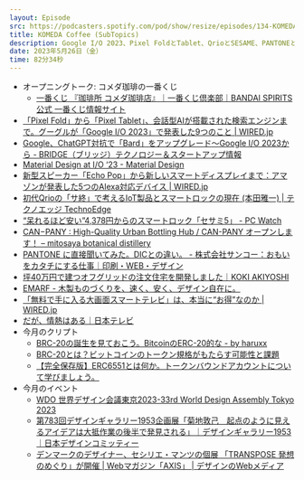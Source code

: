```yaml
---
layout: Episode
src: https://podcasters.spotify.com/pod/show/resize/episodes/134-KOMEDA-Coffee-SubTopics-e24k344
title: KOMEDA Coffee (SubTopics)
description: Google I/O 2023、Pixel FoldとTablet、QrioとSESAME、PANTONEとDICの違い、注文住宅のセルフビルド、今月のクリプト動向やイベント情報など最近気になったサブトピックスを話しました。
date: 2023年5月26日（金）
time: 82分34秒
---
```


- オープニングトーク: コメダ珈琲の一番くじ
    - [一番くじ 『珈琲所 コメダ珈琲店』｜一番くじ倶楽部｜BANDAI SPIRITS公式 一番くじ情報サイト](https://1kuji.com/products/komeda)
- [「Pixel Fold」から「Pixel Tablet」、会話型AIが搭載された検索エンジンまで。グーグルが「Google I/O 2023」で発表した9つのこと | WIRED.jp](https://wired.jp/article/google-io-2023-everything-announced/)
- [Google、ChatGPT対抗で「Bard」をアップグレード〜Google I/O 2023から - BRIDGE（ブリッジ）テクノロジー＆スタートアップ情報](https://thebridge.jp/2023/05/google-upgrades-bard-to-compete-with-chatgpt)
- [Material Design at I/O ‘23 - Material Design](https://material.io/blog/material-google-io23)
- [新型スピーカー「Echo Pop」から新しいスマートディスプレイまで：アマゾンが発表した5つのAlexa対応デバイス | WIRED.jp](https://wired.jp/article/amazon-echo-news-2023/)
- [初代Qrioの「サ終」で考えるIoT製品とスマートロックの現在 (本田雅一) | テクノエッジ TechnoEdge](https://www.techno-edge.net/article/2023/05/16/1296.html)
- [“呆れるほど安い”4,378円からのスマートロック「セサミ5」 - PC Watch](https://pc.watch.impress.co.jp/docs/news/1496904.html)
- [CAN−PANY : High-Quality Urban Bottling Hub / CAN-PANY オープンします！ – mitosaya botanical distillery](https://mitosaya.com/blogs/news/20230420-can-pany)
- [PANTONE に直接聞いてみた。DICとの違い。 - 株式会社サンコー：おもいをカタチにする仕事｜印刷・WEB・デザイン](https://sanko1.co.jp/cat-blog/6368/)
- [坪40万円で建つオフグリッドの注文住宅を開発しました｜KOKI AKIYOSHI](https://note.com/kokiakiyoshi/n/n49878207f109)
- [EMARF - 木製ものづくりを、速く、安く、デザイン自在に。](https://emarf.co/)
- [「無料で手に入る大画面スマートテレビ」は、本当に“お得”なのか | WIRED.jp](https://wired.jp/article/telly-tv-free-privacy/)
- [だが、情熱はある｜日本テレビ](https://www.ntv.co.jp/daga-jyounetsu/)
- 今月のクリプト
    - [BRC-20の誕生を見ておこう。BitcoinのERC-20的な - by haruxx](https://oneseep.substack.com/p/brc-20bitcoinerc-20?utm_source=substack&utm_campaign=post_embed&utm_medium=web)
    - [BRC-20とは？ビットコインのトークン規格がもたらす可能性と課題](https://coinpost.jp/?p=459652)
    - [【完全保存版】ERC6551とは何か。トークンバウンドアカウントについて学びましょう。](https://zenn.dev/thirdweb_jp/articles/ce2c7bdc39ff85)
- 今月のイベント
    - [WDO 世界デザイン会議東京2023-33rd World Design Assembly Tokyo 2023](https://www.wda2023.tokyo/#speakers)
    - [第783回デザインギャラリー1953企画展「菊地敦己　起点のように見えるアイデアは大抵作業の後半で発見される」｜デザインギャラリー1953｜日本デザインコミッティー](https://designcommittee.jp/gallery/2023/04/dg783.html)
    - [デンマークのデザイナー、セシリエ・マンツの個展 「TRANSPOSE 発想のめぐり」が開催 | Webマガジン「AXIS」 | デザインのWebメディア](https://www.axismag.jp/posts/2023/05/539514.html)
